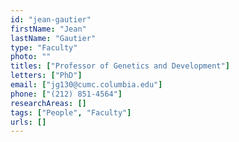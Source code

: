 ```yaml
---
id: "jean-gautier"
firstName: "Jean"
lastName: "Gautier"
type: "Faculty"
photo: ""
titles: ["Professor of Genetics and Development"]
letters: ["PhD"]
email: ["jg130@cumc.columbia.edu"]
phone: ["(212) 851-4564"]
researchAreas: []
tags: ["People", "Faculty"]
urls: []
---
```


